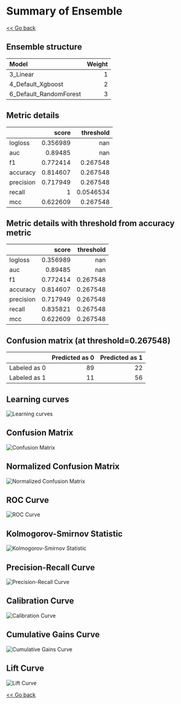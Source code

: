 # Summary of Ensemble

[<< Go back](../README.md)


## Ensemble structure
| Model                  |   Weight |
|:-----------------------|---------:|
| 3_Linear               |        1 |
| 4_Default_Xgboost      |        2 |
| 6_Default_RandomForest |        3 |

## Metric details
|           |    score |   threshold |
|:----------|---------:|------------:|
| logloss   | 0.356989 | nan         |
| auc       | 0.89485  | nan         |
| f1        | 0.772414 |   0.267548  |
| accuracy  | 0.814607 |   0.267548  |
| precision | 0.717949 |   0.267548  |
| recall    | 1        |   0.0546534 |
| mcc       | 0.622609 |   0.267548  |


## Metric details with threshold from accuracy metric
|           |    score |   threshold |
|:----------|---------:|------------:|
| logloss   | 0.356989 |  nan        |
| auc       | 0.89485  |  nan        |
| f1        | 0.772414 |    0.267548 |
| accuracy  | 0.814607 |    0.267548 |
| precision | 0.717949 |    0.267548 |
| recall    | 0.835821 |    0.267548 |
| mcc       | 0.622609 |    0.267548 |


## Confusion matrix (at threshold=0.267548)
|              |   Predicted as 0 |   Predicted as 1 |
|:-------------|-----------------:|-----------------:|
| Labeled as 0 |               89 |               22 |
| Labeled as 1 |               11 |               56 |

## Learning curves
![Learning curves](learning_curves.png)
## Confusion Matrix

![Confusion Matrix](confusion_matrix.png)


## Normalized Confusion Matrix

![Normalized Confusion Matrix](confusion_matrix_normalized.png)


## ROC Curve

![ROC Curve](roc_curve.png)


## Kolmogorov-Smirnov Statistic

![Kolmogorov-Smirnov Statistic](ks_statistic.png)


## Precision-Recall Curve

![Precision-Recall Curve](precision_recall_curve.png)


## Calibration Curve

![Calibration Curve](calibration_curve_curve.png)


## Cumulative Gains Curve

![Cumulative Gains Curve](cumulative_gains_curve.png)


## Lift Curve

![Lift Curve](lift_curve.png)



[<< Go back](../README.md)
